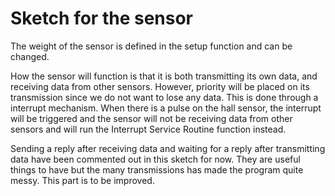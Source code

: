 # Sketch for the sensor

The weight of the sensor is defined in the setup function and can be changed.

How the sensor will function is that it is both transmitting its own data, and receiving data from other sensors. However, priority will be placed on its transmission since we do not want to lose any data. This is done through a interrupt mechanism. When there is a pulse on the hall sensor, the interrupt will be triggered and the sensor will not be receiving data from other sensors and will run the Interrupt Service Routine function instead.

Sending a reply after receiving data and waiting for a reply after transmitting data have been commented out in this sketch for now. They are useful things to have but the many transmissions has made the program quite messy. This part is to be improved.